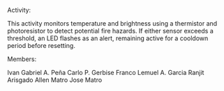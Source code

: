 Activity: 

This activity  monitors temperature and brightness using a thermistor and photoresistor to detect potential fire hazards. 
If either sensor exceeds a threshold, an LED flashes as an alert, remaining active for a cooldown period before resetting.

Members:

Ivan Gabriel A. Peña
Carlo P. Gerbise
Franco Lemuel A. Garcia
Ranjit Arisgado
Allen Matro
Jose Matro

